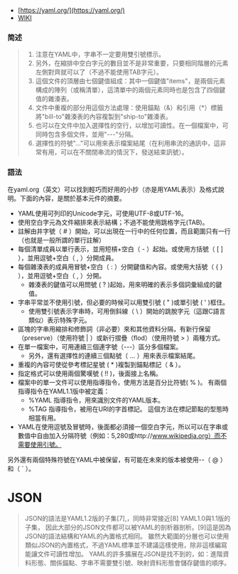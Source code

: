 
- [https://yaml.org/](https://yaml.org/)  
- [WIKI](https://zh.wikipedia.org/zh/YAML)


### 简述
> 1. 注意在YAML中，字串不一定要用雙引號標示。  
> 2. 另外，在縮排中空白字元的數目並不是非常重要，只要相同階層的元素左側對齊就可以了（不過不能使用TAB字元）。  
> 3. 這個文件的頂層由七個鍵值組成：其中一個鍵值"items"，是兩個元素構成的陣列（或稱清單），這清單中的兩個元素同時也是包含了四個鍵值的雜湊表。  
> 4. 文件中重複的部分用這個方法處理：使用錨點（&）和引用（*）標籤將"bill-to"雜湊表的內容複製到"ship-to"雜湊表。
> 5. 也可以在文件中加入選擇性的空行，以增加可讀性。在一個檔案中，可同時包含多個文件，並用"---"分隔。  
> 6. 選擇性的符號"..."可以用來表示檔案結尾（在利用串流的通訊中，這非常有用，可以在不關閉串流的情況下，發送結束訊號）。


### 語法

在yaml.org（英文）可以找到輕巧而好用的小抄（亦是用YAML表示）及格式說明。下面的內容，是關於基本元件的摘要。

- YAML使用可列印的Unicode字元，可使用UTF-8或UTF-16。  
- 使用空白字元為文件縮排來表示結構；不過不能使用跳格字元(TAB)。  
- 註解由井字號（ # ）開始，可以出現在一行中的任何位置，而且範圍只有一行（也就是一般所謂的單行註解）
- 每個清單成員以單行表示，並用短槓+空白（ -   ）起始。或使用方括號（ [ ] ），並用逗號+空白（ ,   ）分開成員。  
- 每個雜湊表的成員用冒號+空白（ :   ）分開鍵值和內容。或使用大括號（ {   } ），並用逗號+空白（ ,   ）分開。  
     - 雜湊表的鍵值可以用問號 ( ? )起始，用來明確的表示多個詞彙組成的鍵值。  
- 字串平常並不使用引號，但必要的時候可以用雙引號 ( " )或單引號 ( ' )框住。  
     - 使用雙引號表示字串時，可用倒斜線（ \ ）開始的跳脫字元（這跟C語言類似）表示特殊字元。  
- 區塊的字串用縮排和修飾詞（非必要）來和其他資料分隔，有新行保留（preserve）（使用符號 | ）或新行摺疊（flod）（使用符號 > ）兩種方式。  
- 在單一檔案中，可用連續三個連字號（---）區分多個檔案。  
     - 另外，還有選擇性的連續三個點號（ ... ）用來表示檔案結尾。  
- 重複的內容可使從參考標記星號 ( * )複製到錨點標記（ & ）。  
- 指定格式可以使用兩個驚嘆號 ( !! )，後面接上名稱。  
- 檔案中的單一文件可以使用指導指令，使用方法是百分比符號( % )。  有兩個指導指令在YAML1.1版中被定義：
     - %YAML 指導指令，用來識別文件的YAML版本。  
     - %TAG 指導指令，被用在URI的字首標記。  這個方法在標記節點的型態時相當有用。  
- YAML在使用逗號及冒號時，後面都必須接一個空白字元，所以可以在字串或數值中自由加入分隔符號（例如：5,280或http://www.wikipedia.org）而不需要使用引號。  

另外還有兩個特殊符號在YAML中被保留，有可能在未來的版本被使用--（ @ ）和（ ` ）。  


# JSON
> JSON的語法是YAML1.2版的子集[7],，同時非常接近[8] YAML1.0與1.1版的子集，
> 因此大部分的JSON文件都可以被YAML的剖析器剖析。[9]這是因為JSON的語法結構和YAML的內置格式相同。
> 雖然大範圍的分層也可以使用類似JSON的內置格式，不過YAML標準並不建議這樣使用，除非這樣編寫能讓文件可讀性增加。
> YAML的許多擴展在JSON是找不到的，如：進階資料形態、關係錨點、字串不需要雙引號、映射資料形態會儲存鍵值的順序。